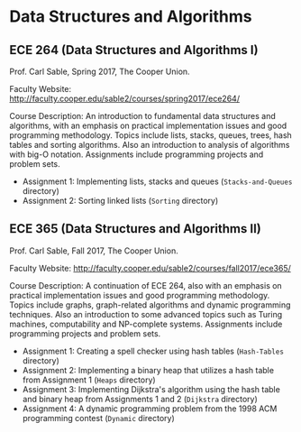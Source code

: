 # Data Structures and Algorithms

## ECE 264 (Data Structures and Algorithms I)
Prof. Carl Sable, Spring 2017, The Cooper Union.

Faculty Website:
http://faculty.cooper.edu/sable2/courses/spring2017/ece264/

Course Description:
An introduction to fundamental data structures and algorithms, with an emphasis
on practical implementation issues and good programming methodology. Topics
include lists, stacks, queues, trees, hash tables and sorting algorithms. Also
an introduction to analysis of algorithms with big-O notation. Assignments
include programming projects and problem sets.

* Assignment 1: Implementing lists, stacks and queues (`Stacks-and-Queues`
  directory)
* Assignment 2: Sorting linked lists (`Sorting` directory)

## ECE 365 (Data Structures and Algorithms II)
Prof. Carl Sable, Fall 2017, The Cooper Union.

Faculty Website:
http://faculty.cooper.edu/sable2/courses/fall2017/ece365/

Course Description:
A continuation of ECE 264, also with an emphasis on practical implementation
issues and good programming methodology. Topics include graphs, graph-related
algorithms and dynamic programming techniques. Also an introduction to some
advanced topics such as Turing machines, computability and NP-complete systems.
Assignments include programming projects and problem sets.

* Assignment 1: Creating a spell checker using hash tables (`Hash-Tables`
  directory)
* Assignment 2: Implementing a binary heap that utilizes a hash table from
  Assignment 1 (`Heaps` directory)
* Assignment 3: Implementing Dijkstra's algorithm using the hash table and
  binary heap from Assignments 1 and 2 (`Dijkstra` directory)
* Assignment 4: A dynamic programming problem from the 1998 ACM programming
  contest (`Dynamic` directory)
